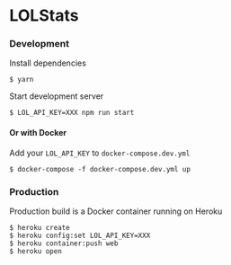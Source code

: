 # LOLStats

### Development

Install dependencies

    $ yarn

Start development server

    $ LOL_API_KEY=XXX npm run start

#### Or with Docker

Add your `LOL_API_KEY` to `docker-compose.dev.yml`

    $ docker-compose -f docker-compose.dev.yml up

### Production

Production build is a Docker container running on Heroku

    $ heroku create
    $ heroku config:set LOL_API_KEY=XXX
    $ heroku container:push web
    $ heroku open